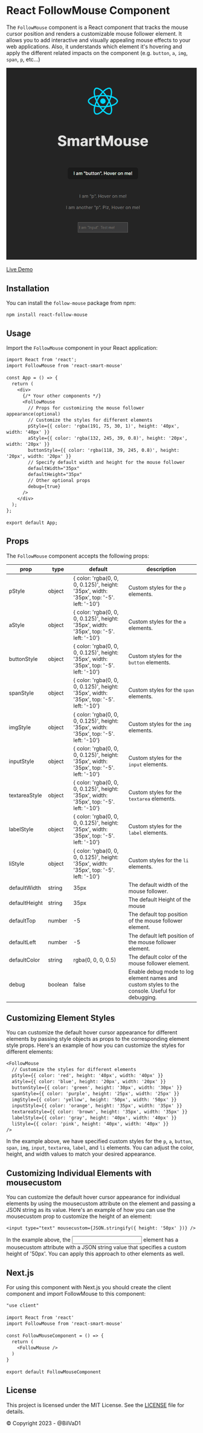 # React FollowMouse Component

The `FollowMouse` component is a React component that tracks the mouse cursor position and renders a customizable mouse follower element. It allows you to add interactive and visually appealing mouse effects to your web applications. Also, it understands which element it's hovering and apply the different related impacts on the component (e.g. `button`, `a`, `img`, `span`, `p`, etc...)

![](https://github.com/BilVaD1/SmartMouse/blob/main/HoverDemo.gif)

[Live Demo](https://myportfoliobilvad.netlify.app)

## Installation

You can install the `follow-mouse` package from npm:

```
npm install react-follow-mouse
```

## Usage

Import the `FollowMouse` component in your React application:

```
import React from 'react';
import FollowMouse from 'react-smart-mouse'

const App = () => {
  return (
    <div>
      {/* Your other components */}
      <FollowMouse
        // Props for customizing the mouse follower appearance(optional)
        // Customize the styles for different elements
        pStyle={{ color: 'rgba(191, 75, 30, 1)', height: '40px', width: '40px' }}
        aStyle={{ color: 'rgba(132, 245, 39, 0.8)', height: '20px', width: '20px' }}
        buttonStyle={{ color: 'rgba(118, 39, 245, 0.8)', height: '20px', width: '20px' }}
        // Specify default width and height for the mouse follower
        defaultWidth="35px"
        defaultHeight="35px"
        // Other optional props
        debug={true}
      />
    </div>
  );
};

export default App;
```

## Props

The `FollowMouse` component accepts the following props:

| prop                 | type        | default                                                                                    | description                                                                                        |
| -------------------- | ----------- | ------------------------------------------------------------------------------------------ | -------------------------------------------------------------------------------------------------- |
| pStyle               | object      | { color: 'rgba(0, 0, 0, 0.125)', height: '35px', width: '35px', top: '-5'. left: '-10'}    | Custom styles for the `p` elements.                                                                |
| aStyle               | object      | { color: 'rgba(0, 0, 0, 0.125)', height: '35px', width: '35px', top: '-5'. left: '-10'}    | Custom styles for the `a` elements.                                                                |
| buttonStyle          | object      | { color: 'rgba(0, 0, 0, 0.125)', height: '35px', width: '35px', top: '-5'. left: '-10'}    | Custom styles for the `button` elements.                                                           |
| spanStyle            | object      | { color: 'rgba(0, 0, 0, 0.125)', height: '35px', width: '35px', top: '-5'. left: '-10'}    | Custom styles for the `span` elements.                                                             |
| imgStyle             | object      | { color: 'rgba(0, 0, 0, 0.125)', height: '35px', width: '35px', top: '-5'. left: '-10'}    | Custom styles for the `img` elements.                                                              |
| inputStyle           | object      | { color: 'rgba(0, 0, 0, 0.125)', height: '35px', width: '35px', top: '-5'. left: '-10'}    | Custom styles for the `input` elements.                                                            |
| textareaStyle        | object      | { color: 'rgba(0, 0, 0, 0.125)', height: '35px', width: '35px', top: '-5'. left: '-10'}    | Custom styles for the `textarea` elements.                                                         |
| labelStyle           | object      | { color: 'rgba(0, 0, 0, 0.125)', height: '35px', width: '35px', top: '-5'. left: '-10'}    | Custom styles for the `label` elements.                                                            |
| liStyle              | object      | { color: 'rgba(0, 0, 0, 0.125)', height: '35px', width: '35px', top: '-5'. left: '-10'}    | Custom styles for the `li` elements.                                                               |
| defaultWidth         | string      | 35px                                                                                       | The default width of the mouse follower.                                                           |
| defaultHeight        | string      | 35px                                                                                       | The default Height of the mouse                                                                    |
| defaultTop           | number      | -5                                                                                         | The default top position of the mouse follower element.                                            |
| defaultLeft          | number      | -5                                                                                         | The default left position of the mouse follower element.                                           |
| defaultColor         | string      | rgba(0, 0, 0, 0.5)                                                                         | The default color of the mouse follower element.                                                   |
| debug                | boolean     | false                                                                                      | Enable debug mode to log element names and custom styles to the console. Useful for debugging.     |


## Customizing Element Styles

You can customize the default hover cursor appearance for different elements by passing style objects as props to the corresponding element style props. Here's an example of how you can customize the styles for different elements:

```
<FollowMouse
  // Customize the styles for different elements
  pStyle={{ color: 'red', height: '40px', width: '40px' }}
  aStyle={{ color: 'blue', height: '20px', width: '20px' }}
  buttonStyle={{ color: 'green', height: '30px', width: '30px' }}
  spanStyle={{ color: 'purple', height: '25px', width: '25px' }}
  imgStyle={{ color: 'yellow', height: '50px', width: '50px' }}
  inputStyle={{ color: 'orange', height: '35px', width: '35px' }}
  textareaStyle={{ color: 'brown', height: '35px', width: '35px' }}
  labelStyle={{ color: 'gray', height: '40px', width: '40px' }}
  liStyle={{ color: 'pink', height: '40px', width: '40px' }}
/>

```

In the example above, we have specified custom styles for the `p`, `a`, `button`, `span`, `img`, `input`, `textarea`, `label`, and `li` elements. You can adjust the color, height, and width values to match your desired appearance.


## Customizing Individual Elements with mousecustom

You can customize the default hover cursor appearance for individual elements by using the mousecustom attribute on the element and passing a JSON string as its value. Here's an example of how you can use the mousecustom prop to customize the height of an element:

```
<input type="text" mousecustom={JSON.stringify({ height: '50px' })} />
```

In the example above, the <input> element has a mousecustom attribute with a JSON string value that specifies a custom height of '50px'. You can apply this approach to other elements as well.

## Next.js

For using this component with Next.js you should create the client component and import FollowMouse to this component:

```
"use client"

import React from 'react'
import FollowMouse from 'react-smart-mouse'

const FollowMouseComponent = () => {
  return (
    <FollowMouse />
  )
}

export default FollowMouseComponent
```

## License

This project is licensed under the MIT License. See the [LICENSE](https://github.com/BilVaD1/SmartMouse/blob/main/LICENSE) file for details.

© Copyright 2023 - @BilVaD1
